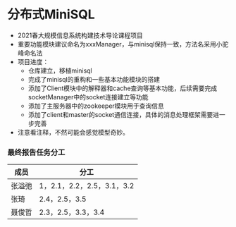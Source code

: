 # 分布式MiniSQL

- 2021春大规模信息系统构建技术导论课程项目
- 重要功能模块建议命名为xxxManager，与minisql保持一致，方法名采用小驼峰命名法
- 项目进度：
  - 仓库建立，移植minisql
  - 完成了minisql的重构和一些基本功能模块的搭建
  - 添加了Client模块中的解释器和cache查询等基本功能，后续需要完成socketManager中的socket连接建立等功能
  - 添加了主服务器中的zookeeper模块用于查询信息
  - 添加了client和master的socket通信连接，具体的消息处理框架需要进一步完善
- 注意看注释，不然可能会感觉模型奇妙。

### 最终报告任务分工

| 成员   | 分工                       |
| ------ | -------------------------- |
| 张溢弛 | 1，2.1，2.2，2.5，3.1，3.2 |
| 张琦   | 2.4，2.5，3.5              |
| 聂俊哲 | 2.3，2.5，3.3，3.4         |

